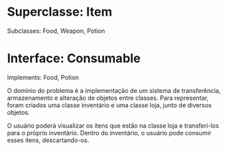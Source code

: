 # Superclasse: Item

Subclasses: Food,  Weapon, Potion

# Interface: Consumable

Implements: Food, Potion



O domínio do problema é a implementação de um sistema de transferência, armazenamento e alteração de objetos entre classes. Para representar, foram criados uma classe inventário e uma classe loja, junto de diversos objetos. 

O usuário poderá visualizar os itens que estão na classe loja e transferí-los para o próprio inventário. Dentro do inventário, o usuário pode consumir esses itens, descartando-os.
